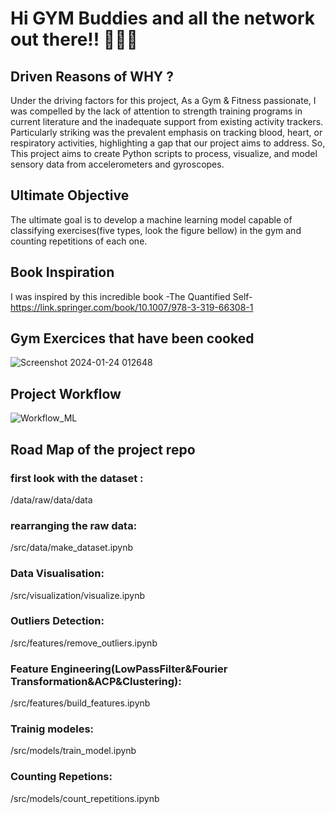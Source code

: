 # Hi GYM Buddies and all the network out there!!  🏋️‍♂️🧠
## Driven Reasons of WHY ?
Under the driving factors for this project, As a Gym & Fitness passionate, I was compelled by the lack of attention to strength training programs in current literature and the inadequate support from existing activity trackers. Particularly striking was the prevalent emphasis on tracking blood, heart, or respiratory activities, highlighting a gap that our project aims to address.
So, This project aims to create Python scripts to process, visualize, and model sensory data from accelerometers and gyroscopes.
## Ultimate Objective
The ultimate goal is to develop a machine learning model capable of classifying exercises(five types, look the figure bellow) in the gym and counting repetitions of each one.
## Book Inspiration
I was inspired by this incredible book -The Quantified Self-
https://link.springer.com/book/10.1007/978-3-319-66308-1
## Gym Exercices that have been cooked
![Screenshot 2024-01-24 012648](https://github.com/ZAHIRA201/GYM_AI_Tracker/assets/120922044/7c8239fe-c753-410b-9035-c3731f8de25d)
## Project Workflow
![Workflow_ML](https://github.com/ZAHIRA201/GYM_AI_Tracker/assets/120922044/f76e3e44-b76b-495c-80d7-f4dc1a77d5a3)
## Road Map of the project repo
### first look with the dataset :
/data/raw/data/data
### rearranging the raw data: 
/src/data/make_dataset.ipynb
### Data Visualisation: 
/src/visualization/visualize.ipynb
### Outliers Detection: 
/src/features/remove_outliers.ipynb
### Feature Engineering(LowPassFilter&Fourier Transformation&ACP&Clustering): 
/src/features/build_features.ipynb
### Trainig modeles: 
/src/models/train_model.ipynb
### Counting Repetions: 
/src/models/count_repetitions.ipynb

